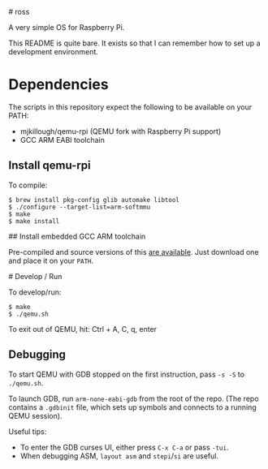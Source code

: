 # ross

A very simple OS for Raspberry Pi.

This README is quite bare. It exists so that I can remember how to set up a development environment.


# Dependencies

The scripts in this repository expect the following to be available on your PATH:

* mjkillough/qemu-rpi (QEMU fork with Raspberry Pi support)
* GCC ARM EABI toolchain

## Install qemu-rpi

To compile:

    $ brew install pkg-config glib automake libtool
    $ ./configure --target-list=arm-softmmu
    $ make
    $ make install

## Install embedded GCC ARM toolchain

Pre-compiled and source versions of this [are available](https://launchpad.net/gcc-arm-embedded/+download). Just download one and place it on your `PATH`.


# Develop / Run

To develop/run:

    $ make
    $ ./qemu.sh

To exit out of QEMU, hit: Ctrl + A, C, q, enter

## Debugging

To start QEMU with GDB stopped on the first instruction, pass `-s -S` to `./qemu.sh`.

To launch GDB, run `arm-none-eabi-gdb` from the root of the repo. (The repo contains a `.gdbinit` file, which sets up symbols and connects to a running QEMU session).

Useful tips:
* To enter the GDB curses UI, either press `C-x C-a` or pass `-tui`.
* When debugging ASM, `layout asm` and `stepi`/`si` are useful.


